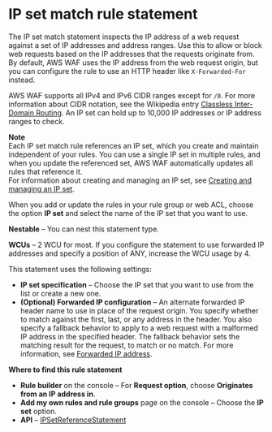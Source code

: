 # IP set match rule statement<a name="waf-rule-statement-type-ipset-match"></a>

The IP set match statement inspects the IP address of a web request against a set of IP addresses and address ranges\. Use this to allow or block web requests based on the IP addresses that the requests originate from\. By default, AWS WAF uses the IP address from the web request origin, but you can configure the rule to use an HTTP header like `X-Forwarded-For` instead\. 



AWS WAF supports all IPv4 and IPv6 CIDR ranges except for `/0`\. For more information about CIDR notation, see the Wikipedia entry [Classless Inter\-Domain Routing](https://en.wikipedia.org/wiki/Classless_Inter-Domain_Routing)\. An IP set can hold up to 10,000 IP addresses or IP address ranges to check\.

**Note**  
Each IP set match rule references an IP set, which you create and maintain independent of your rules\. You can use a single IP set in multiple rules, and when you update the referenced set, AWS WAF automatically updates all rules that reference it\.   
For information about creating and managing an IP set, see [Creating and managing an IP set](waf-ip-set-managing.md)\.

When you add or update the rules in your rule group or web ACL, choose the option **IP set** and select the name of the IP set that you want to use\. 

**Nestable** – You can nest this statement type\. 

**WCUs** – 2 WCU for most\. If you configure the statement to use forwarded IP addresses and specify a position of ANY, increase the WCU usage by 4\.

This statement uses the following settings: 
+ **IP set specification** – Choose the IP set that you want to use from the list or create a new one\. 
+ **\(Optional\) Forwarded IP configuration** – An alternate forwarded IP header name to use in place of the request origin\. You specify whether to match against the first, last, or any address in the header\. You also specify a fallback behavior to apply to a web request with a malformed IP address in the specified header\. The fallback behavior sets the matching result for the request, to match or no match\. For more information, see [Forwarded IP address](waf-rule-statement-forwarded-ip-address.md)\. 

**Where to find this rule statement**
+ **Rule builder** on the console – For **Request option**, choose **Originates from an IP address in**\.
+ **Add my own rules and rule groups** page on the console – Choose the **IP set** option\.
+ **API** – [IPSetReferenceStatement](https://docs.aws.amazon.com/waf/latest/APIReference/API_IPSetReferenceStatement.html)